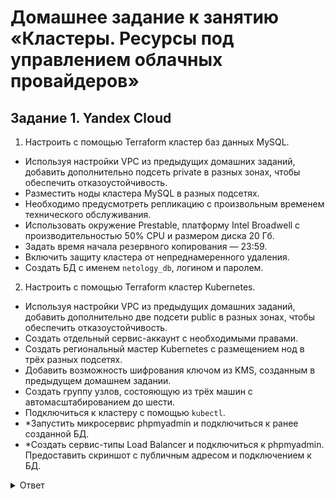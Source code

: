 # Домашнее задание к занятию «Кластеры. Ресурсы под управлением облачных провайдеров»

## Задание 1. Yandex Cloud

1. Настроить с помощью Terraform кластер баз данных MySQL.

 - Используя настройки VPC из предыдущих домашних заданий, добавить дополнительно подсеть private в разных зонах, чтобы обеспечить отказоустойчивость. 
 - Разместить ноды кластера MySQL в разных подсетях.
 - Необходимо предусмотреть репликацию с произвольным временем технического обслуживания.
 - Использовать окружение Prestable, платформу Intel Broadwell с производительностью 50% CPU и размером диска 20 Гб.
 - Задать время начала резервного копирования — 23:59.
 - Включить защиту кластера от непреднамеренного удаления.
 - Создать БД с именем `netology_db`, логином и паролем.

2. Настроить с помощью Terraform кластер Kubernetes.

 - Используя настройки VPC из предыдущих домашних заданий, добавить дополнительно две подсети public в разных зонах, чтобы обеспечить отказоустойчивость.
 - Создать отдельный сервис-аккаунт с необходимыми правами. 
 - Создать региональный мастер Kubernetes с размещением нод в трёх разных подсетях.
 - Добавить возможность шифрования ключом из KMS, созданным в предыдущем домашнем задании.
 - Создать группу узлов, состояющую из трёх машин с автомасштабированием до шести.
 - Подключиться к кластеру с помощью `kubectl`.
 - *Запустить микросервис phpmyadmin и подключиться к ранее созданной БД.
 - *Создать сервис-типы Load Balancer и подключиться к phpmyadmin. Предоставить скриншот с публичным адресом и подключением к БД.

<details>
<summary>Ответ</summary>
<br>   

Все описанные задачи реализованы по средства терраформ, конфигурация доступна по ссылке: [main.tf](/src/main.tf)

Создаем инфраструктуру 

````   
Plan: 20 to add, 0 to change, 0 to destroy.

Do you want to perform these actions?
  Terraform will perform the actions described above.
  Only 'yes' will be accepted to approve.

  Enter a value: yes

yandex_iam_service_account.test-k8s: Creating...
yandex_vpc_network.cloud: Creating...
yandex_kms_symmetric_key.kms-key: Creating...
yandex_kms_symmetric_key.kms-key: Creation complete after 1s [id=abj7vdjpuifctia9367k]
yandex_vpc_network.cloud: Creation complete after 2s [id=enpdsnanb850pt6phpkj]
yandex_vpc_subnet.public-b: Creating...
yandex_vpc_subnet.privat-a: Creating...
yandex_vpc_subnet.public-c: Creating...
yandex_vpc_subnet.privat-c: Creating...
yandex_vpc_subnet.public-a: Creating...
yandex_vpc_subnet.privat-b: Creating...
yandex_vpc_security_group.k8s-master-whitelist: Creating...
yandex_vpc_subnet.privat-c: Creation complete after 0s [id=b0c191l0qq0lo9ohrfg4]
yandex_vpc_security_group.k8s-master-whitelist: Creation complete after 1s [id=enpd8bs91hgb1he8tgep]
yandex_iam_service_account.test-k8s: Creation complete after 3s [id=aje7f55cqiq3k34uc5qn]
yandex_resourcemanager_folder_iam_member.images-puller: Creating...
yandex_resourcemanager_folder_iam_member.viewer: Creating...
yandex_resourcemanager_folder_iam_member.vpc-public-admin: Creating...
yandex_resourcemanager_folder_iam_member.k8s-clusters-agent: Creating...
yandex_vpc_subnet.public-b: Creation complete after 1s [id=e2lvhor80smgqsauuv23]
yandex_vpc_subnet.public-c: Creation complete after 2s [id=b0cor8perbhig87c6lh2]
yandex_vpc_subnet.privat-a: Creation complete after 2s [id=e9b4f0actilq8rka7bk7]
yandex_vpc_subnet.privat-b: Creation complete after 3s [id=e2l11oc7dusphfbusvkv]
yandex_mdb_mysql_cluster.test-mysql: Creating...
yandex_vpc_subnet.public-a: Creation complete after 4s [id=e9b985k30e1qq0hnempc]
yandex_vpc_security_group.k8s-main-sg: Creating...
yandex_resourcemanager_folder_iam_member.k8s-clusters-agent: Creation complete after 3s [id=b1gb1aal3vgk7p7nr6nd/k8s.clusters.agent/serviceAccount:aje7f55cqiq3k34uc5qn]
yandex_vpc_security_group.k8s-main-sg: Creation complete after 1s [id=enp9bvvjc017iu5s54ob]
yandex_resourcemanager_folder_iam_member.viewer: Creation complete after 5s [id=b1gb1aal3vgk7p7nr6nd/viewer/serviceAccount:aje7f55cqiq3k34uc5qn]
yandex_resourcemanager_folder_iam_member.images-puller: Creation complete after 8s [id=b1gb1aal3vgk7p7nr6nd/container-registry.images.puller/serviceAccount:aje7f55cqiq3k34uc5qn]
yandex_resourcemanager_folder_iam_member.vpc-public-admin: Still creating... [10s elapsed]
yandex_resourcemanager_folder_iam_member.vpc-public-admin: Creation complete after 11s [id=b1gb1aal3vgk7p7nr6nd/vpc.publicAdmin/serviceAccount:aje7f55cqiq3k34uc5qn]
yandex_kubernetes_cluster.k8s-regional: Creating...
yandex_mdb_mysql_cluster.test-mysql: Still creating... [10s elapsed]
yandex_kubernetes_cluster.k8s-regional: Still creating... [10s elapsed]
yandex_mdb_mysql_cluster.test-mysql: Still creating... [20s elapsed]
yandex_kubernetes_cluster.k8s-regional: Still creating... [20s elapsed]
yandex_mdb_mysql_cluster.test-mysql: Still creating... [30s elapsed]
yandex_kubernetes_cluster.k8s-regional: Still creating... [30s elapsed]
yandex_mdb_mysql_cluster.test-mysql: Still creating... [40s elapsed]
yandex_kubernetes_cluster.k8s-regional: Still creating... [40s elapsed]
yandex_mdb_mysql_cluster.test-mysql: Still creating... [50s elapsed]
yandex_kubernetes_cluster.k8s-regional: Still creating... [50s elapsed]
yandex_mdb_mysql_cluster.test-mysql: Still creating... [1m0s elapsed]
yandex_kubernetes_cluster.k8s-regional: Still creating... [1m0s elapsed]
yandex_mdb_mysql_cluster.test-mysql: Still creating... [1m10s elapsed]
yandex_kubernetes_cluster.k8s-regional: Still creating... [1m10s elapsed]
yandex_mdb_mysql_cluster.test-mysql: Still creating... [1m20s elapsed]
yandex_kubernetes_cluster.k8s-regional: Still creating... [1m20s elapsed]
yandex_mdb_mysql_cluster.test-mysql: Still creating... [1m30s elapsed]
yandex_kubernetes_cluster.k8s-regional: Still creating... [1m30s elapsed]
yandex_mdb_mysql_cluster.test-mysql: Still creating... [1m40s elapsed]
yandex_kubernetes_cluster.k8s-regional: Still creating... [1m40s elapsed]
yandex_mdb_mysql_cluster.test-mysql: Still creating... [1m50s elapsed]
yandex_kubernetes_cluster.k8s-regional: Still creating... [1m50s elapsed]
yandex_mdb_mysql_cluster.test-mysql: Still creating... [2m0s elapsed]
yandex_kubernetes_cluster.k8s-regional: Still creating... [2m0s elapsed]
yandex_mdb_mysql_cluster.test-mysql: Still creating... [2m10s elapsed]
yandex_kubernetes_cluster.k8s-regional: Still creating... [2m10s elapsed]
yandex_mdb_mysql_cluster.test-mysql: Still creating... [2m20s elapsed]
yandex_kubernetes_cluster.k8s-regional: Still creating... [2m20s elapsed]
yandex_mdb_mysql_cluster.test-mysql: Still creating... [2m30s elapsed]
yandex_kubernetes_cluster.k8s-regional: Still creating... [2m30s elapsed]
yandex_mdb_mysql_cluster.test-mysql: Still creating... [2m40s elapsed]
yandex_kubernetes_cluster.k8s-regional: Still creating... [2m40s elapsed]
yandex_mdb_mysql_cluster.test-mysql: Still creating... [2m50s elapsed]
yandex_kubernetes_cluster.k8s-regional: Still creating... [2m50s elapsed]
yandex_mdb_mysql_cluster.test-mysql: Still creating... [3m0s elapsed]
yandex_kubernetes_cluster.k8s-regional: Still creating... [3m0s elapsed]
yandex_mdb_mysql_cluster.test-mysql: Still creating... [3m10s elapsed]
yandex_kubernetes_cluster.k8s-regional: Still creating... [3m10s elapsed]
yandex_mdb_mysql_cluster.test-mysql: Still creating... [3m20s elapsed]
yandex_kubernetes_cluster.k8s-regional: Still creating... [3m20s elapsed]
yandex_mdb_mysql_cluster.test-mysql: Still creating... [3m30s elapsed]
yandex_kubernetes_cluster.k8s-regional: Still creating... [3m30s elapsed]
yandex_mdb_mysql_cluster.test-mysql: Still creating... [3m40s elapsed]
yandex_kubernetes_cluster.k8s-regional: Still creating... [3m40s elapsed]
yandex_mdb_mysql_cluster.test-mysql: Still creating... [3m50s elapsed]
yandex_kubernetes_cluster.k8s-regional: Still creating... [3m50s elapsed]
yandex_mdb_mysql_cluster.test-mysql: Still creating... [4m0s elapsed]
yandex_kubernetes_cluster.k8s-regional: Still creating... [4m0s elapsed]
yandex_mdb_mysql_cluster.test-mysql: Still creating... [4m10s elapsed]
yandex_kubernetes_cluster.k8s-regional: Still creating... [4m10s elapsed]
yandex_mdb_mysql_cluster.test-mysql: Still creating... [4m20s elapsed]
yandex_kubernetes_cluster.k8s-regional: Still creating... [4m20s elapsed]
yandex_mdb_mysql_cluster.test-mysql: Still creating... [4m30s elapsed]
yandex_kubernetes_cluster.k8s-regional: Still creating... [4m30s elapsed]
yandex_mdb_mysql_cluster.test-mysql: Still creating... [4m40s elapsed]
yandex_kubernetes_cluster.k8s-regional: Still creating... [4m40s elapsed]
yandex_mdb_mysql_cluster.test-mysql: Still creating... [4m50s elapsed]
yandex_kubernetes_cluster.k8s-regional: Still creating... [4m50s elapsed]
yandex_mdb_mysql_cluster.test-mysql: Still creating... [5m0s elapsed]
yandex_kubernetes_cluster.k8s-regional: Still creating... [5m0s elapsed]
yandex_mdb_mysql_cluster.test-mysql: Still creating... [5m10s elapsed]
yandex_kubernetes_cluster.k8s-regional: Creation complete after 5m2s [id=catplb8f13o68rndnuk8]
yandex_kubernetes_node_group.worker-node: Creating...
yandex_mdb_mysql_cluster.test-mysql: Still creating... [5m20s elapsed]
yandex_kubernetes_node_group.worker-node: Still creating... [10s elapsed]
yandex_mdb_mysql_cluster.test-mysql: Still creating... [5m30s elapsed]
yandex_kubernetes_node_group.worker-node: Still creating... [20s elapsed]
yandex_mdb_mysql_cluster.test-mysql: Still creating... [5m40s elapsed]
yandex_kubernetes_node_group.worker-node: Still creating... [30s elapsed]
yandex_mdb_mysql_cluster.test-mysql: Still creating... [5m50s elapsed]
yandex_kubernetes_node_group.worker-node: Still creating... [40s elapsed]
yandex_mdb_mysql_cluster.test-mysql: Still creating... [6m0s elapsed]
yandex_kubernetes_node_group.worker-node: Still creating... [50s elapsed]
yandex_mdb_mysql_cluster.test-mysql: Still creating... [6m10s elapsed]
yandex_kubernetes_node_group.worker-node: Still creating... [1m0s elapsed]
yandex_mdb_mysql_cluster.test-mysql: Still creating... [6m20s elapsed]
yandex_kubernetes_node_group.worker-node: Still creating... [1m10s elapsed]
yandex_mdb_mysql_cluster.test-mysql: Still creating... [6m30s elapsed]
yandex_kubernetes_node_group.worker-node: Still creating... [1m20s elapsed]
yandex_mdb_mysql_cluster.test-mysql: Still creating... [6m40s elapsed]
yandex_kubernetes_node_group.worker-node: Still creating... [1m30s elapsed]
yandex_mdb_mysql_cluster.test-mysql: Still creating... [6m50s elapsed]
yandex_kubernetes_node_group.worker-node: Creation complete after 1m39s [id=cat4k98397qgpskmii2d]
yandex_mdb_mysql_cluster.test-mysql: Still creating... [7m0s elapsed]
yandex_mdb_mysql_cluster.test-mysql: Still creating... [7m10s elapsed]
yandex_mdb_mysql_cluster.test-mysql: Still creating... [7m20s elapsed]
yandex_mdb_mysql_cluster.test-mysql: Still creating... [7m30s elapsed]
yandex_mdb_mysql_cluster.test-mysql: Still creating... [7m40s elapsed]
yandex_mdb_mysql_cluster.test-mysql: Still creating... [7m50s elapsed]
yandex_mdb_mysql_cluster.test-mysql: Still creating... [8m0s elapsed]
yandex_mdb_mysql_cluster.test-mysql: Still creating... [8m10s elapsed]
yandex_mdb_mysql_cluster.test-mysql: Still creating... [8m20s elapsed]
yandex_mdb_mysql_cluster.test-mysql: Still creating... [8m30s elapsed]
yandex_mdb_mysql_cluster.test-mysql: Still creating... [8m40s elapsed]
yandex_mdb_mysql_cluster.test-mysql: Still creating... [8m50s elapsed]
yandex_mdb_mysql_cluster.test-mysql: Still creating... [9m0s elapsed]
yandex_mdb_mysql_cluster.test-mysql: Still creating... [9m10s elapsed]
yandex_mdb_mysql_cluster.test-mysql: Still creating... [9m20s elapsed]
yandex_mdb_mysql_cluster.test-mysql: Still creating... [9m30s elapsed]
yandex_mdb_mysql_cluster.test-mysql: Still creating... [9m40s elapsed]
yandex_mdb_mysql_cluster.test-mysql: Still creating... [9m50s elapsed]
yandex_mdb_mysql_cluster.test-mysql: Still creating... [10m0s elapsed]
yandex_mdb_mysql_cluster.test-mysql: Still creating... [10m10s elapsed]
yandex_mdb_mysql_cluster.test-mysql: Still creating... [10m20s elapsed]
yandex_mdb_mysql_cluster.test-mysql: Still creating... [10m30s elapsed]
yandex_mdb_mysql_cluster.test-mysql: Still creating... [10m40s elapsed]
yandex_mdb_mysql_cluster.test-mysql: Still creating... [10m50s elapsed]
yandex_mdb_mysql_cluster.test-mysql: Still creating... [11m0s elapsed]
yandex_mdb_mysql_cluster.test-mysql: Still creating... [11m10s elapsed]
yandex_mdb_mysql_cluster.test-mysql: Still creating... [11m20s elapsed]
yandex_mdb_mysql_cluster.test-mysql: Creation complete after 11m27s [id=c9qm33r1m3645o89p7ea]
yandex_mdb_mysql_database.mydb: Creating...
yandex_mdb_mysql_user.admin: Creating...
yandex_mdb_mysql_database.mydb: Still creating... [10s elapsed]
yandex_mdb_mysql_user.admin: Still creating... [10s elapsed]
yandex_mdb_mysql_user.admin: Still creating... [20s elapsed]
yandex_mdb_mysql_database.mydb: Still creating... [20s elapsed]
yandex_mdb_mysql_database.mydb: Creation complete after 25s [id=c9qm33r1m3645o89p7ea:netology_db]
yandex_mdb_mysql_user.admin: Still creating... [30s elapsed]
yandex_mdb_mysql_user.admin: Still creating... [40s elapsed]
yandex_mdb_mysql_user.admin: Creation complete after 48s [id=c9qm33r1m3645o89p7ea:netology]
╷
│ Warning: Argument is deprecated
│ 
│   with yandex_kubernetes_node_group.worker-node,
│   on main.tf line 277, in resource "yandex_kubernetes_node_group" "worker-node":
│  277:       subnet_id = yandex_vpc_subnet.public-a.id
│ 
│ The 'subnet_id' field has been deprecated. Please use 'subnet_ids under network_interface' instead.
│ 
│ (and 2 more similar warnings elsewhere)
╵

Apply complete! Resources: 20 added, 0 changed, 0 destroyed.

````   
Смотрим в GUI состояния кластера mysql

![Снимок экрана 2023-12-24 в 15 23 42](https://github.com/tomaevmax/devops-netology/assets/32243921/33b5b4dd-e60b-41f2-9573-be50e9f8da21)


Подключаемся к кластеру Kubernetes по средствам kubctl

````   
➜  src git:(cloud-04) ✗ yc managed-kubernetes cluster get-credentials --id catplb8f13o68rndnuk8 --external


Context 'yc-managed-k8s-catplb8f13o68rndnuk8' was added as default to kubeconfig '/Users/maksimtomaev/.kube/config'.
Check connection to cluster using 'kubectl cluster-info --kubeconfig /Users/maksimtomaev/.kube/config'.

Note, that authentication depends on 'yc' and its config profile 'netology'.
To access clusters using the Kubernetes API, please use Kubernetes Service Account.
➜  src git:(cloud-04) ✗ kubectl get nodes                                                                 
NAME                                 STATUS   ROLES    AGE     VERSION
regional-eqer-cl1hl001e1nmg7aope6b   Ready    <none>   6m38s   v1.27.3
regional-ived-cl1hl001e1nmg7aope6b   Ready    <none>   6m28s   v1.27.3
regional-ohiz-cl1hl001e1nmg7aope6b   Ready    <none>   6m23s   v1.27.3

````    
 При выполнение этого пункта из второго задания:
 - Создать группу узлов, состояющую из трёх машин с автомасштабированием до шести.
 api вернуло ошибку, для регионального кластера требяется явная привязка группы узлов к зонам.
По итогу настроен региональный кластер с фиксированным количеством узлов.
</details>   
